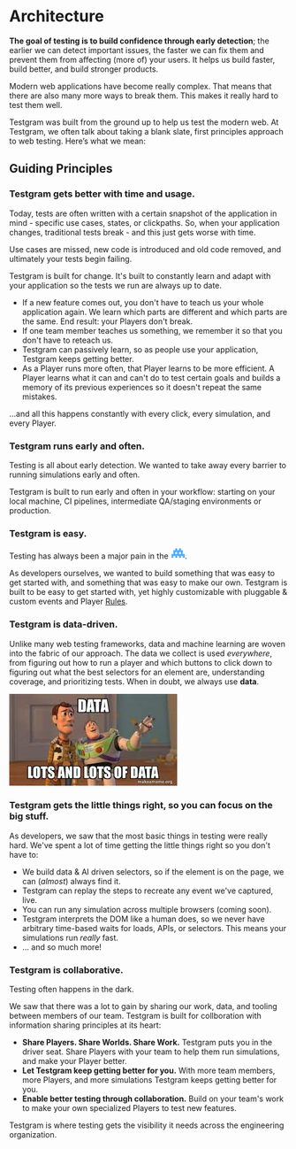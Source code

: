 # Architecture

**The goal of testing is to build confidence through early detection**; 
the earlier we can detect important issues, the faster we can fix them and prevent them from affecting (more of) your users. 
It helps us build faster, build better, and build stronger products.

Modern web applications have become really complex. That means that there are also many more ways to break them.
This makes it really hard to test them well.

Testgram was built from the ground up to help us test the modern web. 
At Testgram, we often talk about taking a blank slate, first principles approach to web testing. Here’s what we mean:

## Guiding Principles

### Testgram gets better with time and usage.
Today, tests are often written with a certain snapshot of the application in mind - specific use cases, states, or clickpaths.
So, when your application changes, traditional tests break - and this just gets worse with time.

Use cases are missed, new code is introduced and old code removed, and ultimately your tests begin failing.

Testgram is built for change. It's built to constantly learn and adapt with your application
so the tests we run are always up to date.

* If a new feature comes out, you don't have to teach us your whole application again. 
  We learn which parts are different and which parts are the same. End result: your Players don't break.
* If one team member teaches us something, we remember it so that you don't have to reteach us. 
* Testgram can passively learn, so as people use your application, Testgram keeps getting better.
* As a Player runs more often, that Player learns to be more efficient. 
  A Player learns what it can and can't do to test certain goals and builds a memory of its previous experiences so it doesn't repeat the same mistakes.

...and all this happens constantly with every click, every simulation, and every Player.

### Testgram runs early and often.
Testing is all about early detection. We wanted to take away every barrier to running simulations early and often.

Testgram is built to run early and often in your workflow: starting on your local machine, CI pipelines, intermediate QA/staging environments or production.

### Testgram is easy.
Testing has always been a major pain in the ![](/img/space.svg "Space Dinosaur").

As developers ourselves, we wanted to build something that was easy to get started with, and something that was easy to make our own.
Testgram is built to be easy to get started with, 
yet highly customizable with pluggable & custom events and Player [Rules](/player/rules).

### Testgram is data-driven.
Unlike many web testing frameworks, data and machine learning are woven into the fabric of our approach.
The data we collect is used *everywhere*, from figuring out how to run a player and which buttons to click
down to figuring out what the best selectors for an element are, understanding coverage, and prioritizing tests.
When in doubt, we always use **data**.

![](/img/data_meme.jpeg)


### Testgram gets the little things right, so you can focus on the big stuff.
As developers, we saw that the most basic things in testing were really hard.
We've spent a lot of time getting the little things right so you don't have to:
* We build data & AI driven selectors, so if the element is on the page, we can (*almost*) always find it.
* Testgram can replay the steps to recreate any event we've captured, live.
* You can run any simulation across multiple browsers (coming soon).
* Testgram interprets the DOM like a human does, so we never have arbitrary time-based waits for loads, APIs, or selectors. This means
  your simulations run *really* fast.
* ... and so much more!

### Testgram is collaborative.
Testing often happens in the dark.

We saw that there was a lot to gain by sharing our work, data, and tooling between members of our team.
Testgram is built for collboration with information sharing principles at its heart: 
* **Share Players. Share Worlds. Share Work.** Testgram puts you in the driver seat. 
  Share Players with your team to help them run simulations, and make your Player better.
* **Let Testgram keep getting better for you.** With more team members, more Players, and more simulations Testgram keeps getting better for you.
* **Enable better testing through collaboration.** Build on your team's work to make your own specialized Players to test new features.

Testgram is where testing gets the visibility it needs across the engineering organization.
